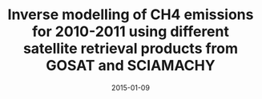 ---
title: "Inverse modelling of CH4 emissions for 2010-2011 using different satellite retrieval products from GOSAT and SCIAMACHY"
collection: publications
permalink: /publication/2015-01-09-Alexe
date: 2015-01-09
venue: 'Atmospheric Chemistry and Physics'
paperurl: 'https://doi.org/doi:10.5194/acp-15-113-2015'
citation: '<b>18</b> - Alexe M., Bergamaschi P., Segers A., Detmers R., Butz A. et al., Inverse modelling of CH4 emissions for 2010-2011 using different satellite retrieval products from GOSAT and SCIAMACHY, Atmospheric Chemistry and Physics, 15, 113-133, (2015-01-09). <a href=&quot;https://doi.org/doi:10.5194/acp-15-113-2015&quot;>doi:10.5194/acp-15-113-2015</a> (cited 62 times)

'
---